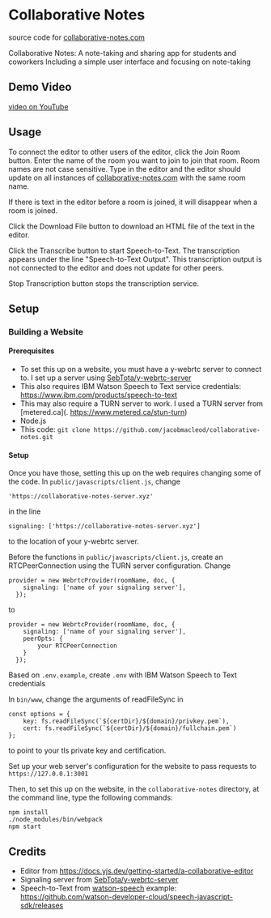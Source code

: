 # Collaborative Notes

source code for [collaborative-notes.com](https://collaborative-notes.com/)

Collaborative Notes:  A note-taking and sharing app for students and coworkers 
Including a simple user interface and focusing on note-taking

## Demo Video

[video on YouTube](https://youtu.be/oQXPnNfb-1o)

## Usage

To connect the editor to other users of the editor, click the Join Room button. Enter the name of the room you want to join to join that room. Room names are not case sensitive. Type in the editor and the editor should update on all instances of [collaborative-notes.com](https://collaborative-notes.com/) with the same room name. 

If there is text in the editor before a room is joined, it will disappear when a room is joined.

Click the Download File button to download an HTML file of the text in the editor.

Click the Transcribe button to start Speech-to-Text. The transcription appears under the line "Speech-to-Text Output". This transcription output is not connected to the editor and does not update for other peers. 

Stop Transcription button stops the transcription service. 

## Setup

### Building a Website

#### Prerequisites

- To set this up on a website, you must have a y-webrtc server to connect to. I set up a server using [SebTota/y-webrtc-server](https://github.com/SebTota/y-webrtc-server) 
- This also requires IBM Watson Speech to Text service credentials: https://www.ibm.com/products/speech-to-text
- This may also require a TURN server to work. I used a TURN server from [metered.ca](. https://www.metered.ca/stun-turn)
- Node.js
- This code: `git clone https://github.com/jacobmacleod/collaborative-notes.git`

#### Setup

Once you have those, setting this up on the web requires changing some of the code. In `public/javascripts/client.js`, change

    'https://collaborative-notes-server.xyz'

in the line

    signaling: ['https://collaborative-notes-server.xyz']

to the location of your y-webrtc server. 

Before the functions in `public/javascripts/client.js`, create an RTCPeerConnection using the TURN server configuration. Change

    provider = new WebrtcProvider(roomName, doc, {
        signaling: ['name of your signaling server'],
      });

to

    provider = new WebrtcProvider(roomName, doc, {
        signaling: ['name of your signaling server'],
        peerOpts: {
            your RTCPeerConnection
        }
      });

Based on `.env.example`, create `.env` with IBM Watson Speech to Text credentials

In `bin/www`, change the arguments of readFileSync in

    const options = {
        key: fs.readFileSync(`${certDir}/${domain}/privkey.pem`),
        cert: fs.readFileSync(`${certDir}/${domain}/fullchain.pem`)
    };

to point to your tls private key and certification.

Set up your web server's configuration for the website to pass requests to `https://127.0.0.1:3001`

Then, to set this up on the website, in the `collaborative-notes` directory, at the command line, type the following commands:

    npm install
    ./node_modules/bin/webpack
    npm start

## Credits

- Editor from https://docs.yjs.dev/getting-started/a-collaborative-editor
- Signaling server from [SebTota/y-webrtc-server](https://github.com/SebTota/y-webrtc-server)
- Speech-to-Text from [watson-speech](https://www.npmjs.com/package/watson-speech) example: https://github.com/watson-developer-cloud/speech-javascript-sdk/releases